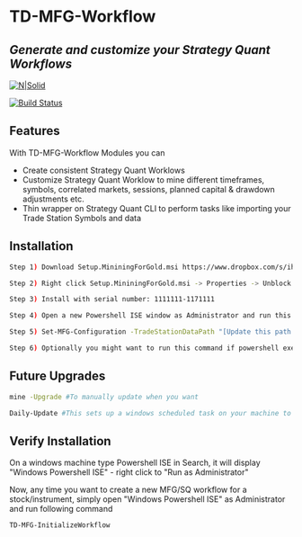 # TD-MFG-Workflow
## _Generate and customize your Strategy Quant Workflows_

[![N|Solid](https://cldup.com/dTxpPi9lDf.thumb.png)](https://nodesource.com/products/nsolid)

[![Build Status](https://travis-ci.org/joemccann/dillinger.svg?branch=master)](https://travis-ci.org/joemccann/dillinger)

## Features

With TD-MFG-Workflow Modules you can

- Create consistent Strategy Quant Worklows
- Customize Strategy Quant Worklow to mine different timeframes, symbols, correlated markets, sessions, planned capital & drawdown adjustments etc.
- Thin wrapper on Strategy Quant CLI to perform tasks like importing your Trade Station Symbols and data

## Installation

```sh
Step 1) Download Setup.MininingForGold.msi https://www.dropbox.com/s/ihgb1rjrtlwq2hn/Setup.MiningForGold.msi?dl=0
```
```sh
Step 2) Right click Setup.MininingForGold.msi -> Properties -> Unblock the msi file
```
```sh
Step 3) Install with serial number: 1111111-1171111
```
```sh
Step 4) Open a new Powershell ISE window as Administrator and run this command mine -Upgrade
```
```sh
Step 5) Set-MFG-Configuration -TradeStationDataPath "[Update this path where you keep Trade Station CSV files]"
```
```sh
Step 6) Optionally you might want to run this command if powershell execution is blocked on your machine. Set-ExecutionPolicy -ExecutionPolicy Unrestricted # Run this as Admin in Powershell ISE
```

## Future Upgrades

```sh
mine -Upgrade #To manually update when you want
```
```sh
Daily-Update #This sets up a windows scheduled task on your machine to download latest powershell modules daily
```

## Verify Installation

On a windows machine type Powershell ISE in Search, it will display "Windows Powershell ISE" - right click to "Run as Administrator"

Now, any time you want to create a new MFG/SQ workflow for a stock/instrument, simply open "Windows Powershell ISE" as Administrator and run following command 

```sh
TD-MFG-InitializeWorkflow
```
